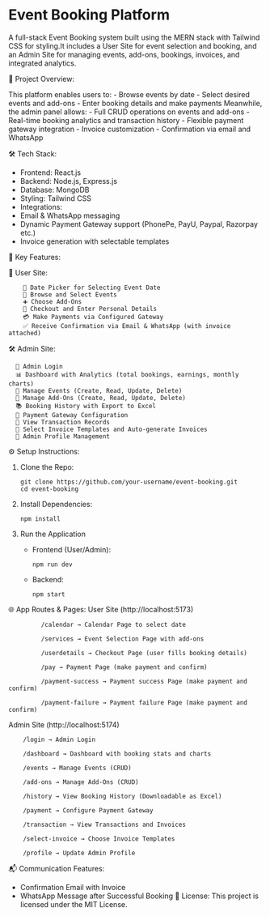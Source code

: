 # Event Booking Platform
   A full-stack Event Booking system built using the MERN stack with Tailwind CSS for styling.It includes a User Site for event selection and booking, and an Admin Site for managing
   events, add-ons, bookings, invoices, and integrated analytics.
   
📌 Project Overview:

  This platform enables users to:
    - Browse events by date
    - Select desired events and add-ons
    - Enter booking details and make payments
  Meanwhile, the admin panel allows:
    - Full CRUD operations on events and add-ons
    - Real-time booking analytics and transaction history
    - Flexible payment gateway integration
    - Invoice customization
    - Confirmation via email and WhatsApp
    
🛠 Tech Stack:

   - Frontend: React.js
   - Backend: Node.js, Express.js
   - Database: MongoDB
   - Styling: Tailwind CSS
   - Integrations:
   - Email & WhatsApp messaging
   - Dynamic Payment Gateway support (PhonePe, PayU, Paypal, Razorpay etc.)
   - Invoice generation with selectable templates
     
🌟 Key Features:

  👤 User Site:
  
        📅 Date Picker for Selecting Event Date
        🎉 Browse and Select Events
        ➕ Choose Add-Ons
        🧾 Checkout and Enter Personal Details
        💳 Make Payments via Configured Gateway
        ✅ Receive Confirmation via Email & WhatsApp (with invoice attached)
  🛠 Admin Site:
  
      🔐 Admin Login
      📊 Dashboard with Analytics (total bookings, earnings, monthly charts)
      📝 Manage Events (Create, Read, Update, Delete)
      🧩 Manage Add-Ons (Create, Read, Update, Delete)
      📚 Booking History with Export to Excel
      💼 Payment Gateway Configuration
      💸 View Transaction Records
      🧾 Select Invoice Templates and Auto-generate Invoices
      👤 Admin Profile Management
     
⚙️ Setup Instructions:
   1. Clone the Repo:

          git clone https://github.com/your-username/event-booking.git
          cd event-booking
   2. Install Dependencies:

          npm install
   3. Run the Application
       - Frontend (User/Admin):

             npm run dev
       - Backend:

             npm start
         
🌐 App Routes & Pages:
   User Site (http://localhost:5173)

             /calendar → Calendar Page to select date
             
             /services → Event Selection Page with add-ons
             
             /userdetails → Checkout Page (user fills booking details)
             
             /pay → Payment Page (make payment and confirm)
             
             /payment-success → Payment success Page (make payment and confirm)
             
             /payment-failure → Payment failure Page (make payment and confirm)
   Admin Site (http://localhost:5174)

        /login → Admin Login
        
        /dashboard → Dashboard with booking stats and charts
        
        /events → Manage Events (CRUD)
        
        /add-ons → Manage Add-Ons (CRUD)
        
        /history → View Booking History (Downloadable as Excel)
        
        /payment → Configure Payment Gateway
        
        /transaction → View Transactions and Invoices
        
        /select-invoice → Choose Invoice Templates
        
        /profile → Update Admin Profile
        
📬 Communication Features:

   - Confirmation Email with Invoice
   - WhatsApp Message after Successful Booking
📄 License: 
This project is licensed under the MIT License.
